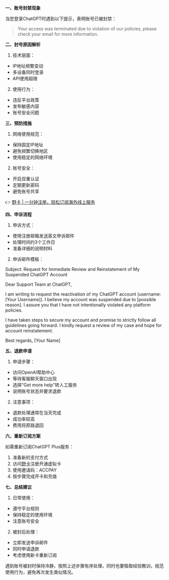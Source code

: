 **一、账号封禁现象**

当您登录ChatGPT时遇到以下提示，表明账号已被封禁：

> Your access was terminated due to violation of our policies, please check your email for more information.

**二、封号原因解析**

1. 技术层面：
- IP地址频繁变动
- 多设备同时登录
- API使用超限

2. 使用行为：
- 违反平台政策
- 发布敏感内容
- 账号安全问题

**三、预防措施**

1. 网络使用规范：
- 保持固定IP地址
- 避免频繁切换地区
- 使用稳定的网络环境

2. 账号安全：
- 开启双重认证
- 定期更新密码
- 避免账号共享

👉 [野卡 | 一分钟注册，轻松订阅海外线上服务](https://bit.ly/bewildcard)

**四、申诉流程**

1. 申诉方式：
- 使用注册邮箱发送英文申诉邮件
- 处理时间约3个工作日
- 准备详细的说明材料

2. 申诉邮件模板：


Subject: Request for Immediate Review and Reinstatement of My Suspended ChatGPT Account

Dear Support Team at ChatGPT,

I am writing to request the reactivation of my ChatGPT account (username: [Your Username]). I believe my account was suspended due to [possible reason]. I assure you that I have not intentionally violated any platform policies.

I have taken steps to secure my account and promise to strictly follow all guidelines going forward. I kindly request a review of my case and hope for account reinstatement.

Best regards,
[Your Name]


**五、退款申请**

1. 申请步骤：
- 访问OpenAI帮助中心
- 等待客服聊天窗口出现
- 选择"Get more help"转人工服务
- 说明账号状态并要求退款

2. 注意事项：
- 退款处理通常在当天完成
- 成功率较高
- 费用将原路退回

**六、重新订阅方案**

如需重新订阅ChatGPT Plus服务：

1. 准备新的支付方式
2. 访问[野卡](https://bit.ly/bewildcard)注册开通虚拟卡
3. 使用邀请码：ACCPAY
4. 按步骤完成开卡和充值

**七、总结建议**

1. 日常使用：
- 遵守平台规则
- 保持稳定的使用环境
- 注意账号安全

2. 被封后处理：
- 立即发送申诉邮件
- 同时申请退款
- 考虑使用新卡重新订阅

遇到账号被封时保持冷静，按照上述步骤有序处理，同时也要吸取经验教训，规范使用行为，避免再次发生类似情况。